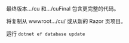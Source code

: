最终版本.../cu 和.../cuFinal 包含更完整的代码。

将复制从 wwwroot.../cu/ 或从新的 Razor 页项目。

运行 `dotnet ef database update`